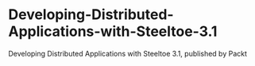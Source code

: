 # Developing-Distributed-Applications-with-Steeltoe-3.1
Developing Distributed Applications with Steeltoe 3.1, published by Packt
